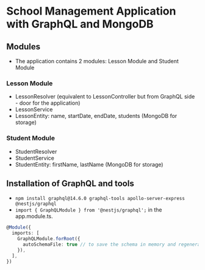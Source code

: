# School Management Application with GraphQL and MongoDB

## Modules
- The application contains 2 modules: Lesson Module and Student Module
### Lesson Module
- LessonResolver (equivalent to LessonController but from GraphQL side - door for the application)
- LessonService
- LessonEntity: name, startDate, endDate, students (MongoDB for storage)

### Student Module
- StudentResolver
- StudentService
- StudentEntity: firstName, lastName (MongoDB for storage)

## Installation of GraphQL and tools
- `npm install graphql@14.6.0 graphql-tools apollo-server-express @nestjs/graphql`
- `import { GraphQLModule } from '@nestjs/graphql';` in the app.module.ts.
```ts
@Module({
  imports: [
    GraphQLModule.forRoot({
      autoSchemaFile: true // to save the schema in memory and regenerated every time we started the NestJS application
    }),
  ],
})
```